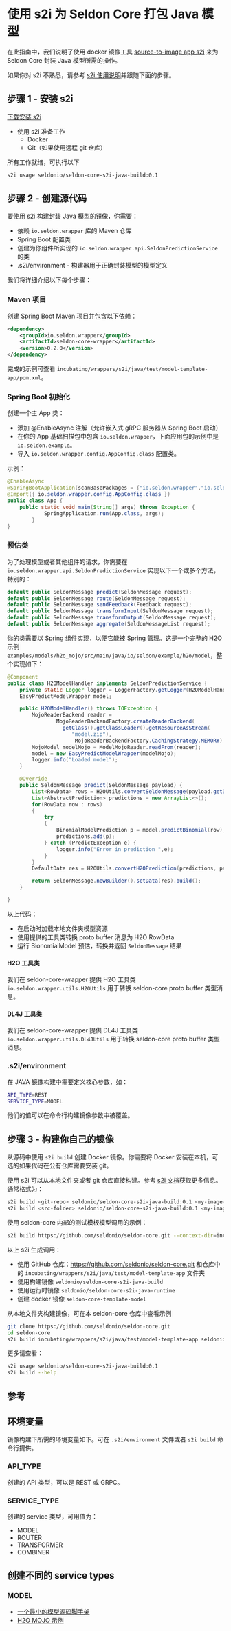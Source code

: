 # 使用 s2i 为 Seldon Core 打包 Java 模型


在此指南中，我们说明了使用 docker 镜像工具 [source-to-image app s2i](https://github.com/openshift/source-to-image) 来为 Seldon Core 封装 Java 模型所需的操作。

如果你对 s2i 不熟悉，请参考 [s2i 使用说明](../wrappers/s2i.md)并跟随下面的步骤。


## 步骤 1 - 安装 s2i

 [下载安装 s2i](https://github.com/openshift/source-to-image#installation)

 * 使用 s2i 准备工作
   * Docker
   * Git（如果使用远程 git 仓库）

所有工作就绪，可执行以下

```bash
s2i usage seldonio/seldon-core-s2i-java-build:0.1
```

## 步骤 2 - 创建源代码

要使用 s2i 构建封装 Java 模型的镜像，你需要：

 * 依赖 `io.seldon.wrapper` 库的 Maven 仓库
 * Spring Boot 配置类
 * 创建为你组件所实现的 `io.seldon.wrapper.api.SeldonPredictionService` 的类
 * .s2i/environment - 构建器用于正确封装模型的模型定义

我们将详细介绍以下每个步骤：

### Maven 项目
创建 Spring Boot Maven 项目并包含以下依赖：

```XML
<dependency>
	<groupId>io.seldon.wrapper</groupId>
	<artifactId>seldon-core-wrapper</artifactId>
	<version>0.2.0</version>
</dependency>
```

完成的示例可查看 `incubating/wrappers/s2i/java/test/model-template-app/pom.xml`。

### Spring Boot 初始化

创建一个主 App 类：
  * 添加 @EnableAsync 注解（允许嵌入式 gRPC 服务器从 Spring Boot 启动）
  * 在你的 App 基础扫描包中包含 `io.seldon.wrapper`，下面应用包的示例中是 `io.seldon.example`。
  * 导入 `io.seldon.wrapper.config.AppConfig.class` 配置类。

示例：

```java
@EnableAsync
@SpringBootApplication(scanBasePackages = {"io.seldon.wrapper","io.seldon.example"})
@Import({ io.seldon.wrapper.config.AppConfig.class })
public class App {
    public static void main(String[] args) throws Exception {
            SpringApplication.run(App.class, args);
	    }
}
```

### 预估类
为了处理模型或者其他组件的请求，你需要在 `io.seldon.wrapper.api.SeldonPredictionService` 实现以下一个或多个方法，特别的：

```java
default public SeldonMessage predict(SeldonMessage request);
default public SeldonMessage route(SeldonMessage request);
default public SeldonMessage sendFeedback(Feedback request);
default public SeldonMessage transformInput(SeldonMessage request);
default public SeldonMessage transformOutput(SeldonMessage request);
default public SeldonMessage aggregate(SeldonMessageList request);
```

你的类需要以 Spring 组件实现，以便它能被 Spring 管理。这是一个完整的 H2O 示例 `examples/models/h2o_mojo/src/main/java/io/seldon/example/h2o/model`，整个实现如下：

```java
@Component
public class H2OModelHandler implements SeldonPredictionService {
	private static Logger logger = LoggerFactory.getLogger(H2OModelHandler.class.getName());
	EasyPredictModelWrapper model;

	public H2OModelHandler() throws IOException {
		MojoReaderBackend reader =
                MojoReaderBackendFactory.createReaderBackend(
                  getClass().getClassLoader().getResourceAsStream(
                     "model.zip"),
                      MojoReaderBackendFactory.CachingStrategy.MEMORY);
		MojoModel modelMojo = ModelMojoReader.readFrom(reader);
		model = new EasyPredictModelWrapper(modelMojo);
		logger.info("Loaded model");
	}

	@Override
	public SeldonMessage predict(SeldonMessage payload) {
		List<RowData> rows = H2OUtils.convertSeldonMessage(payload.getData());
		List<AbstractPrediction> predictions = new ArrayList<>();
		for(RowData row : rows)
		{
			try
			{
				BinomialModelPrediction p = model.predictBinomial(row);
				predictions.add(p);
			} catch (PredictException e) {
				logger.info("Error in prediction ",e);
			}
		}
        DefaultData res = H2OUtils.convertH2OPrediction(predictions, payload.getData());

		return SeldonMessage.newBuilder().setData(res).build();
	}

}

```

以上代码：

  * 在启动时加载本地文件夹模型资源
  * 使用提供的工具类转换 proto buffer 消息为 H2O RowData
  * 运行 BionomialModel 预估，转换并返回 `SeldonMessage` 结果

#### H2O 工具类

我们在 seldon-core-wrapper 提供 H2O 工具类 `io.seldon.wrapper.utils.H2OUtils` 用于转换 seldon-core proto buffer 类型消息。

#### DL4J 工具类

我们在 seldon-core-wrapper 提供 DL4J 工具类 `io.seldon.wrapper.utils.DL4JUtils` 用于转换 seldon-core proto buffer 类型消息。

### .s2i/environment

在 JAVA 镜像构建中需要定义核心参数，如：

```bash
API_TYPE=REST
SERVICE_TYPE=MODEL
```

他们的值可以在命令行构建镜像参数中被覆盖。

## 步骤 3 - 构建你自己的镜像

从源码中使用 `s2i build` 创建 Docker 镜像。你需要将 Docker 安装在本机，可选的如果代码在公有仓库需要安装 git。

使用 s2i 可以从本地文件夹或者 git 仓库直接构建。参考 [s2i 文档](https://github.com/openshift/source-to-image/blob/master/docs/cli.md#s2i-build)获取更多信息。通常格式为：

```bash
s2i build <git-repo> seldonio/seldon-core-s2i-java-build:0.1 <my-image-name> --runtime-image seldonio/seldon-core-s2i-java-runtime:0.1
s2i build <src-folder> seldonio/seldon-core-s2i-java-build:0.1 <my-image-name> --runtime-image seldonio/seldon-core-s2i-java-runtime:0.1
```

使用 seldon-core 内部的测试模板模型调用的示例：

```bash
s2i build https://github.com/seldonio/seldon-core.git --context-dir=incubating/wrappers/s2i/java/test/model-template-app seldonio/seldon-core-s2i-java-build:0.1 h2o-test:0.1 --runtime-image seldonio/seldon-core-s2i-java-runtime:0.1
```

以上 s2i 生成调用：

 * 使用 GitHub 仓库：https://github.com/seldonio/seldon-core.git 和仓库中的 `incubating/wrappers/s2i/java/test/model-template-app` 文件夹
 * 使用构建镜像 `seldonio/seldon-core-s2i-java-build`
 * 使用运行时镜像 `seldonio/seldon-core-s2i-java-runtime`
 * 创建 docker 镜像 `seldon-core-template-model`


从本地文件夹构建镜像，可在本 seldon-core 仓库中查看示例

```bash
git clone https://github.com/seldonio/seldon-core.git
cd seldon-core
s2i build incubating/wrappers/s2i/java/test/model-template-app seldonio/seldon-core-s2i-java-build:0.1 h2o-test:0.1 --runtime-image seldonio/seldon-core-s2i-java-runtime:0.1
```

更多请查看：

```bash
s2i usage seldonio/seldon-core-s2i-java-build:0.1
s2i build --help
```

## 参考

## 环境变量
镜像构建下所需的环境变量如下。可在 `.s2i/environment` 文件或者 `s2i build` 命令行提供。


### API_TYPE

创建的 API 类型，可以是 REST 或 GRPC。

### SERVICE_TYPE

创建的 service 类型，可用值为：

 * MODEL
 * ROUTER
 * TRANSFORMER
 * COMBINER


## 创建不同的 service types

### MODEL

 * [一个最小的模型源码脚手架](https://github.com/SeldonIO/seldon-core/tree/master/incubating/wrappers/s2i/java/test/model-template-app)
 * [H2O MOJO 示例](../examples/h2o_mojo.html)
